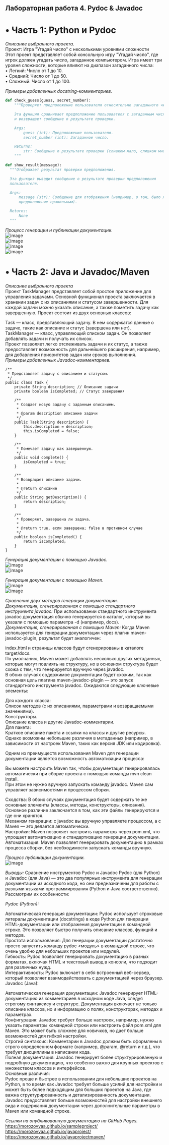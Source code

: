 ## Лабораторная работа 4. Pydoc & Javadoc

# • Часть 1: Python и Pydoc
*Описание выбранного проекта.*  
Проект: Игра "Угадай число" с несколькими уровнями сложности  
Этот проект представляет собой консольную игру "Угадай число", где игрок должен угадать число, загаданное компьютером. Игра имеет три уровня сложности, которые влияют на диапазон загаданного числа:  
• Легкий: Число от 1 до 10.  
• Средний: Число от 1 до 50.  
• Сложный: Число от 1 до 100.  

*Примеры добавленных docstring-комментариев.*  
```python
def check_guess(guess, secret_number):
    """Проверяет предположение пользователя относительно загаданного числа.

    Эта функция сравнивает предположение пользователя с загаданным числом
    и возвращает сообщение о результате проверки.

    Args:
        guess (int): Предположение пользователя.
        secret_number (int): Загаданное число.

    Returns:
        str: Сообщение о результате проверки (слишком мало, слишком много или угадал).
    """
```
```python
def show_result(message):
  """Отображает результат проверки предположения.

  Эта функция выводит сообщение о результате проверки предположения
  пользователя.

  Args:
      message (str): Сообщение для отображения (например, о том, было ли
      предположение правильным).

  Returns:
      None
  """
```

*Процесс генерации и публикации документации.*  
![image](https://github.com/user-attachments/assets/9df41170-f5d2-4d0c-81a2-821ab58e95d5)  
![image](https://github.com/user-attachments/assets/019248a7-7837-4da8-a29c-34cc8b28940d)  
![image](https://github.com/user-attachments/assets/4d0b6c18-5ede-45fb-b227-483eb4180e03)  
![image](https://github.com/user-attachments/assets/c6ec60c2-3557-4e82-a59e-b206b475fa62)  


# • Часть 2: Java и Javadoc/Maven
*Описание выбранного проекта*  
Проект TaskManager представляет собой простое приложение для управления задачами. Основной функционал проекта заключается в хранении задач с их описаниями и статусом завершенности. Для каждой задачи можно указать описание, а также пометить задачу как завершенную. Проект состоит из двух основных классов:  

Task — класс, представляющий задачу. В нем содержатся данные о задаче, такие как описание и статус (завершена или нет).  
TaskManager — класс, управляющий списком задач. Он позволяет добавлять задачи и получать их список.  
Проект позволяет легко отслеживать задачи и их статус, а также предоставляет возможность для дальнейшего расширения, например, для добавления приоритетов задач или сроков выполнения.  
*Примеры добавленных Javadoc-комментариев.*  
```
/**
 * Представляет задачу с описанием и статусом.
 */
public class Task {
    private String description; // Описание задачи
    private boolean isCompleted; // Статус завершения

    /**
     * Создает новую задачу с заданным описанием.
     *
     * @param description описание задачи
     */
    public Task(String description) {
        this.description = description;
        this.isCompleted = false;
    }

    /**
     * Помечает задачу как завершенную.
     */
    public void complete() {
        isCompleted = true;
    }

    /**
     * Возвращает описание задачи.
     *
     * @return описание
     */
    public String getDescription() {
        return description;
    }

    /**
     * Проверяет, завершена ли задача.
     *
     * @return true, если завершена; false в противном случае
     */
    public boolean isCompleted() {
        return isCompleted;
    }
}
```
*Генерация документации с помощью Javadoc.*  
![image](https://github.com/user-attachments/assets/274310eb-4f21-435b-91c6-19ec9c542077)  
![image](https://github.com/user-attachments/assets/5ab1ee10-2656-453b-a756-fe08ff71bc2b)  


*Генерация документации с помощью Maven.*  
![image](https://github.com/user-attachments/assets/aa82ad69-b8d2-423c-b128-6d7957b53485)  
![image](https://github.com/user-attachments/assets/8480f166-7e4f-45a3-bc0f-f9720bc3db83)  


*Сравнение двух методов генерации документации.*  
*Документация, сгенерированная с помощью стандартного инструмента javadoc:* При использовании стандартного инструмента javadoc документация обычно генерируется в каталог, который вы указали с помощью параметра -d (например, docs).  
*Документация, сгенерированная с помощью Maven:* Когда Maven используется для генерации документации через плагин maven-javadoc-plugin, результат будет аналогичен:

index.html и страницы классов будут сгенерированы в каталоге target/docs.  
По умолчанию, Maven может добавлять несколько других метаданных, которые могут повлиять на структуру, но в основном структура будет схожа с тем, что генерируется вручную через javadoc.  
В обоих случаях содержимое документации будет схожим, так как основная цель плагина maven-javadoc-plugin — это запуск стандартного инструмента javadoc. Ожидаются следующие ключевые элементы:  

Для каждого класса:  
Список методов (с их описаниями, параметрами и возвращаемыми значениями).  
Конструкторы.  
Описание класса и другие Javadoc-комментарии.  
Для пакета:  
Краткое описание пакета и ссылки на классы и другие ресурсы.  
Однако возможны небольшие различия в метаданных (например, в зависимости от настроек Maven, таких как версия JDK или кодировка).  

Одним из преимуществ использования Maven для генерации документации является возможность автоматизации процесса:  

Вы можете настроить Maven так, чтобы документация генерировалась автоматически при сборке проекта с помощью команды mvn clean install.  
При этом не нужно вручную запускать команду javadoc. Maven сам управляет зависимостями и процессом сборки.  

Сходства: В обоих случаях документация будет содержать те же основные элементы (классы, методы, конструкторы, описания). Основное различие заключается в том, как эти файлы генерируются и где они хранятся.  
Механизм генерации: с javadoc вы вручную управляете процессом, а с Maven — это делается автоматически.  
Настройки: Maven позволяет настроить параметры через pom.xml, что упрощает автоматизацию и стандартизацию генерации документации.  
Автоматизация: Maven позволяет генерировать документацию в рамках процесса сборки, без необходимости запускать команды вручную.  


*Процесс публикации документации.*  
![image](https://github.com/user-attachments/assets/b20a4cb7-519d-41ad-91f0-29c3586e358f)  




*Выводы:*
Сравнение инструментов Pydoc и Javadoc
Pydoc (для Python) и Javadoc (для Java) — это два популярных инструмента для генерации документации из исходного кода, но они предназначены для работы с разными языками программирования (Python и Java соответственно). Рассмотрим их особенности:  

*Pydoc (Python):*

Автоматическая генерация документации: Pydoc использует строковые литералы документации (docstrings) в коде Python для генерации HTML-документации или отображения документации в командной строке. Это позволяет быстро получить описание классов, функций и методов.  
Простота использования: Для генерации документации достаточно просто запустить команду pydoc <модуль> в командной строке, что очень удобно для небольших проектов или модулей.  
Гибкость: Pydoc позволяет генерировать документацию в разных форматах, включая HTML и текстовый вывод в консоли, что подходит для различных нужд.  
Интерактивность: Pydoc включает в себя встроенный веб-сервер, который позволяет взаимодействовать с документацией через браузер.  
Javadoc (Java):  

Автоматическая генерация документации: Javadoc генерирует HTML-документацию из комментариев в исходном коде Java, следуя строгому синтаксису и структуре. Документация включает не только описание классов, но и информацию о полях, конструкторах, методах и параметрах.  
Конфигурация: Javadoc требует больше настроек, например, нужно указать параметры командной строки или настроить файл pom.xml для Maven. Это может быть сложнее для новичков, но дает больше возможностей для гибкой настройки.  
Строгий синтаксис: Комментарии в Javadoc должны быть оформлены в строго определенном формате (например, @param, @return и т.д.), что требует дисциплины в написании кода.  
Полная документация: Javadoc генерирует более структурированную и подробную документацию, что особенно важно для крупных проектов с множеством классов и интерфейсов.  
Основные различия:  
Pydoc проще и быстрее в использовании для небольших проектов на Python, в то время как Javadoc требует больше усилий для настройки и может быть более подходящим для больших проектов на Java, где важна структурированность и детализированность документации.  
Javadoc предоставляет больше возможностей для настройки внешнего вида и содержания документации через дополнительные параметры в Maven или командной строке.  

*Ссылки на опубликованную документацию на GitHub Pages.*
<https://morozovvaa.github.io/sampleproject/>  
<https://morozovvaa.github.io/javaproject/>  
<https://morozovvaa.github.io/javaprojectmaven/>  


